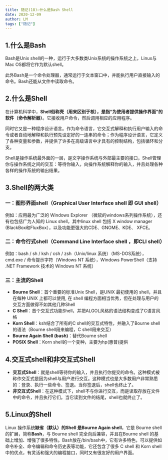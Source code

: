 ```yaml
---
title: 随记(18)—什么是Bash Shell
date: 2020-12-09
author: LM
tags: ["随记"]
---
```


## 1.什么是Bash

Bash是Unix shell的一种，运行于大多数类Unix系统的操作系统之上，Linux与Mac OS都将它作为默认shell。

此外Bash是一个命令处理器，通常运行于文本窗口中，并能执行用户直接输入的命令。Bash还能从文件中读取命令。

## 2.什么是Shell

在计算机科学中，**Shell俗称壳（用来区别于核），是指“为使用者提供操作界面”的软件（命令解析器）**。它接收用户命令，然后调用相应的应用程序。

同时它又是一种程序设计语言。作为命令语言，它交互式解释和执行用户输入的命令或者自动地解释和执行预先设定好的一连串的命令；作为程序设计语言，它定义了各种变量和参数，并提供了许多在高级语言中才具有的控制结构，包括循环和分支。

Shell是操作系统最外面的一层，是文字操作系统与外部最主要的接口，Shell管理你与操作系统之间的交互：等待你输入，向操作系统解释你的输入，并且处理各种各样的操作系统的输出结果。

## 3.Shell的两大类

### 一：图形界面shell（Graphical User Interface shell 即 GUI shell）

例如：应用最为广泛的 Windows Explorer （微软的windows系列操作系统），还有也包括广为人知的 Linux shell，其中linux shell 包括 X window manager (BlackBox和FluxBox），以及功能更强大的CDE、GNOME、KDE、 XFCE。

### 二：命令行式shell（Command Line Interface shell ，即CLI shell）

例如：bash / sh / ksh / csh / zsh（Unix/linux 系统）（MS-DOS系统），cmd.exe / 命令提示字符（Windows NT 系统），Windows PowerShell（支持 .NET Framework 技术的 Windows NT 系统）

### 三：主流的Shell

- **Bourne Shell**：首个重要的标准Unix Shell，是UNIX 最初使用的 shell，并且在每种 UNIX 上都可以使用, 在 shell 编程方面相当优秀，但在处理与用户的交互方面做得不如其他几种Shell
- **C Shell**：首个交互式功能Shell，并把ALGOL风格的语法结构变成了C语言风格
- **Korn Shell**：ksh结合了所有的C shell的交互式特性，并融入了Bourne shell的语法（Bourne shell用来编程，C shell用来交互）
- **Bourne Again Shell (bash)**：替代Bourne shell
- **POSIX Shell**：Korn shell的一个变种，主要为hp(惠普)提供

## 4.交互式shell和非交互式Shell

- **交互式Shell**：就是shell等待你的输入，并且执行你提交的命令。这种模式被称作交互式是因为shell与用户进行交互。这种模式也是大多数用户非常熟悉的：登录、执行一些命令、签退。当你签退后，shell也终止了。
- **非交互式Shell**：在这种模式下，shell不与你进行交互，而是读取存放在文件中的命令，并且执行它们。当它读到文件的结尾，shell也就终止了。

## 5.Linux的Shell

Linux 操作系统**缺省（默认）的Shell 是Bourne Again shell**，它是 Bourne shell 的扩展，简称**Bash**，与 Bourne shell 完全向后兼容，并且在Bourne shell 的基础上增加、增强了很多特性。Bash放在/bin/bash中，它有许多特色，可以提供如命令补全、命令编辑和命令历史表等功能，它还包含了很多 C shell 和 Korn shell 中的优点，有灵活和强大的编程接口，同时又有很友好的用户界面。
